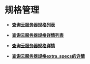 # 规格管理<a name="ecs_03_0700"></a>

-   **[查询云服务器规格列表](查询云服务器规格列表.md)**  

-   **[查询云服务器规格详情列表](查询云服务器规格详情列表.md)**  

-   **[查询云服务器规格详情](查询云服务器规格详情.md)**  

-   **[查询云服务器规格extra\_specs的详情](查询云服务器规格extra_specs的详情.md)**  

